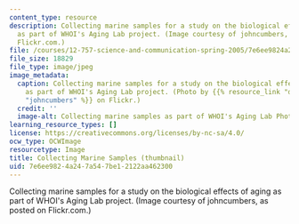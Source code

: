 ```yaml
---
content_type: resource
description: Collecting marine samples for a study on the biological effects of aging
  as part of WHOI's Aging Lab project. (Image courtesy of johncumbers, as posted on
  Flickr.com.)
file: /courses/12-757-science-and-communication-spring-2005/7e6ee9824a247a547be12122aa462300_12-757s05-th.jpg
file_size: 18829
file_type: image/jpeg
image_metadata:
  caption: Collecting marine samples for a study on the biological effects of aging
    as part of WHOI's Aging Lab project. (Photo by {{% resource_link "d4afe340-1053-47d1-9345-b379ef5d5465"
    "johncumbers" %}} on Flickr.)
  credit: ''
  image-alt: Collecting marine samples as part of WHOI's Aging Lab Photo.
learning_resource_types: []
license: https://creativecommons.org/licenses/by-nc-sa/4.0/
ocw_type: OCWImage
resourcetype: Image
title: Collecting Marine Samples (thumbnail)
uid: 7e6ee982-4a24-7a54-7be1-2122aa462300
---
```

Collecting marine samples for a study on the biological effects of aging as part of WHOI's Aging Lab project. (Image courtesy of johncumbers, as posted on Flickr.com.)
